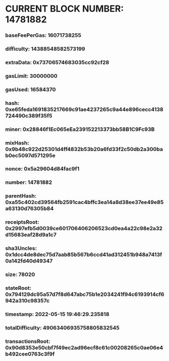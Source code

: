 # CURRENT BLOCK NUMBER: 14781882

### baseFeePerGas: 16071738255
### difficulty: 14388548582573199
### extraData: 0x73706574683035cc92cf28
### gasLimit: 30000000
### gasUsed: 16584370
### hash: 0xe65feda1691835217669c91ae4237265c9a44e896cecc4138724490c389f35f5
### miner: 0x28846f1Ec065eEa239152213373bb58B1C9Fc93B
### mixHash: 0x9b48c922d25301d4ff4832b53b20a6fd33f2c50db2a300bab0ec5097d571295e
### nonce: 0x5a29604d84fac9f1
### number: 14781882
### parentHash: 0xa55c402cd39564fb2591cac4bffc3ea14a8d38ee37ee49e85a63130d76305b84
### receiptsRoot: 0x2997efb5d0039ce601706406206523cd0ea4a22c98e2a32d15683eaf28d9a1c7
### sha3Uncles: 0x1dcc4de8dec75d7aab85b567b6ccd41ad312451b948a7413f0a142fd40d49347
### size: 78020
### stateRoot: 0x794129dc95a57d7f8d647abc75b1e2034241f94c6193914cf6942a310c98357c
### timestamp: 2022-05-15 19:46:29.235818
### totalDifficulty: 49063406935758805832545
### transactionsRoot: 0x90d8353e50cbf7f49ec2ad96ecf8c61c00208265c0ae06e4b492cee0763c3f9f
